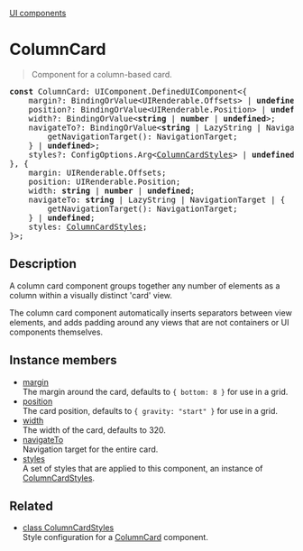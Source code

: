 [UI components](../index.md)

# ColumnCard

> Component for a column-based card.

<pre class="docgen_signature"><b>const</b> ColumnCard: UIComponent.DefinedUIComponent&lt;{<br>    margin?: BindingOrValue&lt;UIRenderable.Offsets&gt; | <b>undefined</b>;<br>    position?: BindingOrValue&lt;UIRenderable.Position&gt; | <b>undefined</b>;<br>    width?: BindingOrValue&lt;<b>string</b> | <b>number</b> | <b>undefined</b>&gt;;<br>    navigateTo?: BindingOrValue&lt;<b>string</b> | LazyString | NavigationTarget | {<br>        getNavigationTarget(): NavigationTarget;<br>    } | <b>undefined</b>&gt;;<br>    styles?: ConfigOptions.Arg&lt;<a href="ColumnCardStyles.md">ColumnCardStyles</a>&gt; | <b>undefined</b>;<br>}, {<br>    margin: UIRenderable.Offsets;<br>    position: UIRenderable.Position;<br>    width: <b>string</b> | <b>number</b> | <b>undefined</b>;<br>    navigateTo: <b>string</b> | LazyString | NavigationTarget | {<br>        getNavigationTarget(): NavigationTarget;<br>    } | <b>undefined</b>;<br>    styles: <a href="ColumnCardStyles.md">ColumnCardStyles</a>;<br>}&gt;;</pre>

## Description

A column card component groups together any number of elements as a column within a visually distinct 'card' view.

The column card component automatically inserts separators between view elements, and adds padding around any views that are not containers or UI components themselves.

## Instance members

- [<!--{ref:property}-->margin](ColumnCard_margin.md) \
    The margin around the card, defaults to `{ bottom: 8 }` for use in a grid.
- [<!--{ref:property}-->position](ColumnCard_position.md) \
    The card position, defaults to `{ gravity: "start" }` for use in a grid.
- [<!--{ref:property}-->width](ColumnCard_width.md) \
    The width of the card, defaults to 320.
- [<!--{ref:property}-->navigateTo](ColumnCard_navigateTo.md) \
    Navigation target for the entire card.
- [<!--{ref:property}-->styles](ColumnCard_styles.md) \
    A set of styles that are applied to this component, an instance of [ColumnCardStyles](ColumnCardStyles.md).

## Related

- [<!--{ref:class}-->class ColumnCardStyles](ColumnCardStyles.md) \
    Style configuration for a [ColumnCard](ColumnCard.md) component.